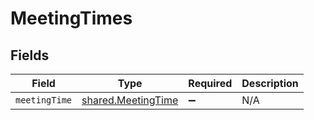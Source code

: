 # MeetingTimes


## Fields

| Field                                                    | Type                                                     | Required                                                 | Description                                              |
| -------------------------------------------------------- | -------------------------------------------------------- | -------------------------------------------------------- | -------------------------------------------------------- |
| `meetingTime`                                            | [shared.MeetingTime](../../models/shared/meetingtime.md) | :heavy_minus_sign:                                       | N/A                                                      |